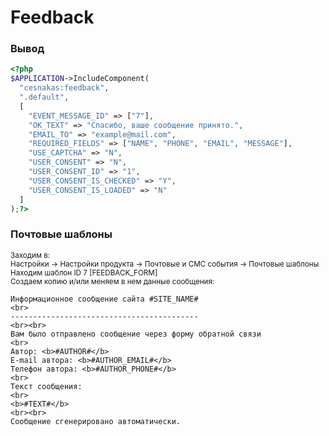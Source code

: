 # Feedback

### Вывод
```php
<?php
$APPLICATION->IncludeComponent(
  "cesnakas:feedback",
  ".default",
  [
    "EVENT_MESSAGE_ID" => ["7"],
    "OK_TEXT" => "Спасибо, ваше сообщение принято.",
    "EMAIL_TO" => "example@mail.com",
    "REQUIRED_FIELDS" => ["NAME", "PHONE", "EMAIL", "MESSAGE"],
    "USE_CAPTCHA" => "N",
    "USER_CONSENT" => "N",
    "USER_CONSENT_ID" => "1",
    "USER_CONSENT_IS_CHECKED" => "Y",
    "USER_CONSENT_IS_LOADED" => "N"
  ]
);?>
```

### Почтовые шаблоны
<small>Заходим в:</small>\
<small>Настройки → Настройки продукта → Почтовые и СМС события → Почтовые шаблоны</small>\
<small>Находим шаблон ID 7 [FEEDBACK_FORM]</small>\
<small>Создаем копию и/или меняем в нем данные сообщения:</small>
```text
Информационное сообщение сайта #SITE_NAME#
<br>
------------------------------------------
<br><br>
Вам было отправлено сообщение через форму обратной связи
<br>
Автор: <b>#AUTHOR#</b>
E-mail автора: <b>#AUTHOR_EMAIL#</b>
Телефон автора: <b>#AUTHOR_PHONE#</b>
<br>
Текст сообщения:
<br>
<b>#TEXT#</b>
<br><br>
Сообщение сгенерировано автоматически.
```
